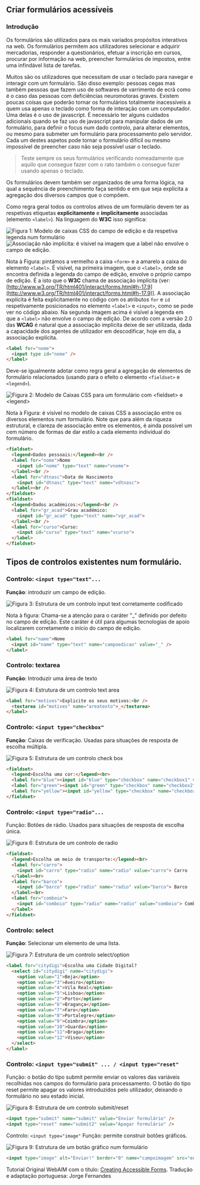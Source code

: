 ## Criar formulários acessíveis

### Introdução

Os formulários são utilizados para os mais variados propósitos interativos na web. Os formulários permitem aos utilizadores selecionar e adquirir mercadorias, responder a questionários, efetuar a inscrição em cursos, procurar por informação na web, preencher formulários de impostos, entre uma infindável lista de tarefas.

Muitos são os utilizadores que necessitam de usar o teclado para navegar e interagir com um formulário. São disso exemplo: pessoas cegas mas também pessoas que fazem uso de softwares de varrimento de ecrã como é o caso das pessoas com deficiências neuromotoras graves. Existem poucas coisas que poderão tornar os formulários totalmente inacessíveis a quem usa apenas o teclado como forma de interação com um computador. Uma delas é o uso de javascript. É necessário ter alguns cuidados adicionais quando se faz uso de javascript para manipular dados de um formulário, para definir o focus num dado controlo, para alterar elementos, ou mesmo para submeter um formulário para processamento pelo servidor. Cada um destes aspetos pode tornar o formulário difícil ou mesmo impossível de preencher caso não seja possível usar o teclado.

> Teste sempre os seus formulários verificando nomeadamente que aquilo que consegue fazer com o rato também o consegue fazer usando apenas o teclado.

Os formulários devem também ser organizados de uma forma lógica, na qual a sequência de preenchimento faça sentido e em que seja explícita a agregação dos diversos campos que o compõem.

Como regra geral todos os controlos ativos de um formulário devem ter as respetivas etiquetas **explicitamente** e **implicitamente** associadas (elemento `<label>`). Na linguagem do **W3C** isso significa:

![Figura 1: Modelo de caixas CSS do campo de edição e da respetiva legenda num formulário](https://www.acessibilidade.gov.pt/wp-content/uploads/2020/04/2_form_1.jpg)
![Associação não implícita: é visível na imagem que a label não envolve o campo de edição.](https://www.acessibilidade.gov.pt/wp-content/uploads/2020/04/2_form_1b.jpg)

Nota à Figura: pintámos a vermelho a caixa `<form>` e a amarelo a caixa do elemento `<label>`. É visível, na primeira imagem, que o `<label>`, onde se encontra definida a legenda do campo de edição, envolve o próprio campo de edição. É a isto que o **W3C** chama de associação implícita (ver: [http://www.w3.org/TR/html401/interact/forms.html#h-17.9](http://www.w3.org/TR/html401/interact/forms.html#h-17.9)). A associação explícita é feita explicitamente no código com os atributos `for` e `id` respetivamente posicionados no elemento `<label>` e `<input>`, como se pode ver no código abaixo. Na segunda imagem acima é visível a legenda em que a `<label>` não envolve o campo de edição. De acordo com a versão 2.0 das **WCAG** é natural que a associação implícita deixe de ser utilizada, dada a capacidade dos agentes de utilizador em descodificar, hoje em dia, a associação explícita.

```html
<label for="nome">
  <input type id="nome" />
</label>
```

Deve-se igualmente adotar como regra geral a agregação de elementos de formulário relacionados (usando para o efeito o elemento `<fieldset>` e `<legend>`).

![Figura 2: Modelo de Caixas CSS para um formulário com `<fieldset>` e `<legend>`](https://www.acessibilidade.gov.pt/wp-content/uploads/2020/04/2_form_2.jpg)

Nota à Figura: é visível no modelo de caixas CSS a associação entre os diversos elementos num formulário. Note que para além da riqueza estrutural, e clareza de associação entre os elementos, é ainda possível um cem número de formas de dar estilo a cada elemento individual do formulário.

```html
<fieldset>
  <legend>Dados pessoais:</legend><br />
  <label for="nome">Nome
    <input id="nome" type="text" name="vnome">
  </label><br />
  <label for="dtnasc">Data de Nascimento
    <input id="dtnasc" type="text" name="vdtnasc">
  </label><br />
</fieldset>
<fieldset>
  <legend>Dados académicos:</legend><br />
  <label for="gr_acad">Grau académico:
    <input id="gr_acad" type="text" name="vgr_acad">
  </label><br />
  <label for="curso">Curso:
    <input id="curso" type="text" name="vcurso">
  </label>
</fieldset>
```

## Tipos de controlos existentes num formulário.
### Controlo: `<input type="text"...`
**Função**: introduzir um campo de edição.

![Figura 3: Estrutura de um controlo input text corretamente codificado](https://www.acessibilidade.gov.pt/wp-content/uploads/2020/04/2_form_3.jpg)

Nota à figura: Chama-se a atenção para o caráter "_" definido por defeito no campo de edição. Este caráter é útil para algumas tecnologias de apoio localizarem corretamente o início do campo de edição.

```html
<label for="name">Nome
  <input id="name" type="text" name="campoedicao" value="_" />
</label>
```

### Controlo: textarea
**Função**: Introduzir uma área de texto

![Figura 4: Estrutura de um controlo text area](https://www.acessibilidade.gov.pt/wp-content/uploads/2020/04/2_form_4.jpg)

```html
<label for="motives">Explicite os seus motivos:<br />
  <textarea id="motives" name="areatexto">_</textarea>
</label>
```

### Controlo: `<input type="checkbox"`
**Função**: Caixas de verificação. Usadas para situações de resposta de escolha múltipla.

![Figura 5: Estrutura de um controlo check box](https://www.acessibilidade.gov.pt/wp-content/uploads/2020/04/2_form_5.jpg)

```html
<fieldset>
  <legend>Escolha uma cor:</legend><br>
  <label for="blue"><input id="blue" type="checkbox" name="checkbox1" value="checkbox"> Blue</label><br>
  <label for="green"><input id="green" type="checkbox" name="checkbox2" value="checkbox"> Green</label><br>
  <label for="yellow"><input id="yellow" type="checkbox" name="checkbox3" value="checkbox"> Yellow</label>
</fieldset>
```

### Controlo: `<input type="radio"...`
Função: Botões de rádio. Usados para situações de resposta de escolha única.

![Figura 6: Estrutura de um controlo de radio](https://www.acessibilidade.gov.pt/wp-content/uploads/2020/04/2_form_6.jpg)

```html
<fieldset>
  <legend>Escolha um meio de transporte:</legend><br>
  <label for="carro">
    <input id="carro" type="radio" name="radio" value="carro"> Carro
  </label><br>
  <label for="barco">
    <input id="barco" type="radio" name="radio" value="barco"> Barco
  </label><br>
  <label for="comboio">
    <input id="comboio" type="radio" name="radio" value="comboio"> Comboio
  </label>
</fieldset>
```

### Controlo: select
**Função**: Selecionar um elemento de uma lista.

![Figura 7: Estrutura de um controlo select/option](https://www.acessibilidade.gov.pt/wp-content/uploads/2020/04/2_form_7-1.jpg)

```html
<label for="citydigi">Escolha uma Cidade Digital?
  <select id="citydigi" name="citydigi">
    <option value="1">Beja</option>
    <option value="3">Aveiro</option>
    <option value="4">Vila Real</option>
    <option value="5">Lisboa</option>
    <option value="2">Porto</option>
    <option value="6">Bragança</option>
    <option value="7">Faro</option>
    <option value="8">Portalegre</option>
    <option value="9">Coimbra</option>
    <option value="10">Guarda</option>
    <option value="11">Braga</option>
    <option value="12">Viseu</option>
  </select>
</label>
```

### Controlo: `<input type="submit" ... / <input type="reset"`
Função: o botão do tipo submit permite enviar os valores das variáveis recolhidas nos campos do formulário para processamento. O botão do tipo reset permite apagar os valores introduzidos pelo utilizador, deixando o formulário no seu estado inicial.

![Figura 8: Estrutura de um controlo submit/reset](https://www.acessibilidade.gov.pt/wp-content/uploads/2020/04/2_form_8.jpg)

```html
<input type="submit" name="submit" value="Enviar formulário" />
<input type="reset" name="submit2" value="Apagar formulário" />
```

Controlo: `<input type="image"`
Função: permite construir botões gráficos.

![Figura 9: Estrutura de um botão gráfico num formulário](https://www.acessibilidade.gov.pt/wp-content/uploads/2020/04/2_form_9.jpg)

```html
<input type="image" alt="Enviar!" border="0" name="campoimagem" src="enviar.gif" width="109" height="41" />
```

Tutorial Original WebAIM com o título: [Creating Accessible Forms](https://webaim.org/techniques/css/invisiblecontent/).
Tradução e adaptação portuguesa: Jorge Fernandes